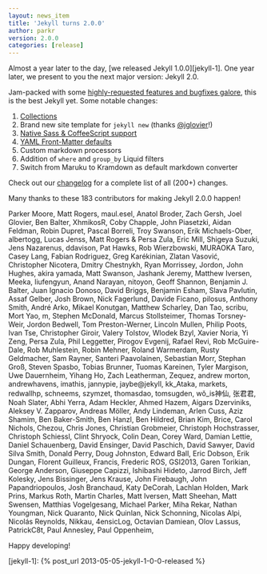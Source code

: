 ```yaml
---
layout: news_item
title: 'Jekyll turns 2.0.0'
author: parkr
version: 2.0.0
categories: [release]
---
```


Almost a year later to the day, [we released Jekyll 1.0.0][jekyll-1]. One year later, we present to you the next major version: Jekyll 2.0.

Jam-packed with some [highly-requested features and bugfixes galore][changelog], this is the best Jekyll yet. Some notable changes:

1. [Collections](/docs/collections/)
2. Brand new site template for `jekyll new` (thanks [@jglovier][]!)
3. [Native Sass & CoffeeScript support](/docs/assets/)
4. [YAML Front-Matter defaults](/docs/configuration/#frontmatter_defaults)
5. Custom markdown processors
6. Addition of `where` and `group_by` Liquid filters
7. Switch from Maruku to Kramdown as default markdown converter

Check out our [changelog][] for a complete list of all (200+) changes.

Many thanks to these 183 contributors for making Jekyll 2.0.0 happen!

Parker Moore, Matt Rogers, maul.esel, Anatol Broder, Zach Gersh, Joel Glovier, Ben Balter, XhmikosR, Coby Chapple, John Piasetzki, Aidan Feldman, Robin Dupret, Pascal Borreli, Troy Swanson, Erik Michaels-Ober, albertogg, Lucas Jenss, Matt Rogers & Persa Zula, Eric Mill, Shigeya Suzuki, Jens Nazarenus, ddavison, Pat Hawks, Rob Wierzbowski, MURAOKA Taro, Casey Lang, Fabian Rodriguez, Greg Karékinian, Zlatan Vasović, Christopher Nicotera, Dmitry Chestnykh, Ryan Morrissey, Jordon, John Hughes, akira yamada, Matt Swanson, Jashank Jeremy, Matthew Iversen, Meeka, liufengyun, Anand Narayan, nitoyon, Geoff Shannon, Benjamin J. Balter, Juan Ignacio Donoso, David Briggs, Benjamin Esham, Slava Pavlutin, Assaf Gelber, Josh Brown, Nick Fagerlund, Davide Ficano, pilosus, Anthony Smith, André Arko, Mikael Konutgan, Matthew Scharley, Dan Tao, scribu, Mort Yao, m, Stephen McDonald, Marcus Stollsteimer, Thomas Torsney-Weir, Jordon Bedwell, Tom Preston-Werner, Lincoln Mullen, Philip Poots, Ivan Tse, Christopher Giroir, Valery Tolstov, Wlodek Bzyl, Xavier Noria, Yi Zeng, Persa Zula, Phil Leggetter, Pirogov Evgenij, Rafael Revi, Rob McGuire-Dale, Rob Muhlestein, Robin Mehner, Roland Warmerdam, Rusty Geldmacher, Sam Rayner, Santeri Paavolainen, Sebastian Morr, Stephan Groß, Steven Spasbo, Tobias Brunner, Tuomas Kareinen, Tyler Margison, Uwe Dauernheim, Yihang Ho, Zach Leatherman, Zequez, andrew morton, andrewhavens, imathis, jannypie, jaybe@jekyll, kk_Ataka, markets, redwallhp, schneems, szymzet, thomasdao, tomsugden, wǒ_is神仙, 张君君, Noah Slater, Abhi Yerra, Adam Heckler, Ahmed Hazem, Aigars Dzerviniks, Aleksey V. Zapparov, Andreas Möller, Andy Lindeman, Arlen Cuss, Aziz Shamim, Ben Baker-Smith, Ben Hanzl, Ben Hildred, Brian Kim, Brice, Carol Nichols, Chezou, Chris Jones, Christian Grobmeier, Christoph Hochstrasser, Christoph Schiessl, Clint Shryock, Colin Dean, Corey Ward, Damian Lettie, Daniel Schauenberg, David Ensinger, David Paschich, David Sawyer, David Silva Smith, Donald Perry, Doug Johnston, Edward Ball, Eric Dobson, Erik Dungan, Florent Guilleux, Francis, Frederic ROS, GSI2013, Garen Torikian, George Anderson, Giuseppe Capizzi, Ishibashi Hideto, Jarrod Birch, Jeff Kolesky, Jens Bissinger, Jens Krause, John Firebaugh, John Papandriopoulos, Josh Branchaud, Katy DeCorah, Lachlan Holden, Mark Prins, Markus Roth, Martin Charles, Matt Iversen, Matt Sheehan, Matt Swensen, Matthias Vogelgesang, Michael Parker, Miha Rekar, Nathan Youngman, Nick Quaranto, Nick Quinlan, Nick Schonning, Nicolas Alpi, Nicolás Reynolds, Nikkau, 4ensicLog, Octavian Damiean, Olov Lassus, PatrickC8t, Paul Annesley, Paul Oppenheim,

Happy developing!

[changelog]: /docs/history/
[@jglovier]: https://github.com/jglovier
[jekyll-1]: {% post_url 2013-05-05-jekyll-1-0-0-released %}
